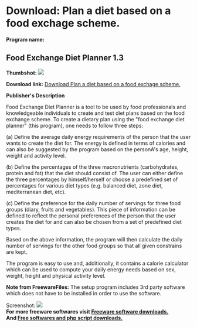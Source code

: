 # Download: Plan a diet based on a food exchage scheme.

**Program name:**

## Food Exchange Diet Planner 1.3

  
**Thumbshot:** ![](http://www.freewarefiles.com/screenshot/100doffdxchdtplnr_md.jpg)   
  
**Download link:** [Download Plan a diet based on a food exchage scheme.](http://freesoftwares.boysofts.com/Food-Exchange-Diet-Planner_program_82745.html)  
  


**Publisher's Description**  
  


Food Exchange Diet Planner is a tool to be used by food professionals and knowledgeable individuals to create and test diet plans based on the food exchange scheme. To create a dietary plan using the "food exchange diet planner" (this program), one needs to follow three steps: 

(a) Define the average daily energy requirements of the person that the user wants to create the diet for. The energy is defined in terms of calories and can also be suggested by the program based on the personA's age, height, weight and activity level.

(b) Define the percentages of the three macronutrients (carbohydrates, protein and fat) that the diet should consist of. The user can either define the three percentages by himself/herself or choose a predefined set of percentages for various diet types (e.g. balanced diet, zone diet, mediterranean diet, etc).

(c) Define the preference for the daily number of servings for three food groups (diary, fruits and vegetables). This piece of information can be defined to reflect the personal preferences of the person that the user creates the diet for and can also be chosen from a set of predefined diet types.

Based on the above information, the program will then calculate the daily number of servings for the other food groups so that all given constrains are kept.

The program is easy to use and, additionally, it contains a calorie calculator which can be used to compute your daily energy needs based on sex, weight, height and physical activity level.

**Note from FreewareFiles:** The setup program includes 3rd party software which does not have to be installed in order to use the software.

  
  
Screenshot: ![](http://www.freewarefiles.com/screenshot/100doffdxchdtplnr.jpg)   
**For more freeware softwares visit [Freeware software downloads.](http://freesoftwares.boysofts.com/)**   
**And [Free softwares and php script downloads.](http://www.boysofts.com/)**

